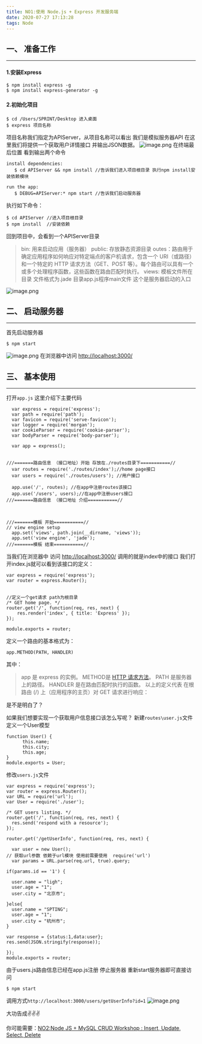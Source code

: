 ```yaml
---
title: NO1:使用 Node.js + Express 开发服务端
date: 2020-07-27 17:13:28
tags: Node
---
```

<meta name="referrer" content="no-referrer"/>

## 一、 准备工作
---
#### 1.安装Express
```
$ npm install express -g
$ npm install express-generator -g
```

#### 2.初始化项目
```
$ cd /Users/SPRINT/Desktop 进入桌面
$ express 项目名称
```
项目名称我们指定为APIServer，从项目名称可以看出 我们是模拟服务器API
在这里我们将提供一个获取用户详情接口 并输出JSON数据。
![image.png](https://upload-images.jianshu.io/upload_images/11846892-f958d66e6ce428e4.png?imageMogr2/auto-orient/strip%7CimageView2/2/w/1240)
在终端最后位置 看到输出两个命令

```
install dependencies:
   $ cd APIServer && npm install //告诉我们进入项目根目录 执行npm install安装依赖模块

run the app:
   $ DEBUG=APIServer:* npm start //告诉我们启动服务器
```

执行如下命令：
```
$ cd APIServer //进入项目根目录
$ npm install  //安装依赖
```
回到项目中，会看到一个APIServer目录
> bin: 用来启动应用（服务器）
 >public: 存放静态资源目录
 >outes：路由用于确定应用程序如何响应对特定端点的客户机请求，包含一个 URI（或路径）和一个特定的 HTTP 请求方法（GET、POST 等）。每个路由可以具有一个或多个处理程序函数，这些函数在路由匹配时执行。
>views: 模板文件所在目录 文件格式为.jade
目录app.js程序main文件 这个是服务器启动的入口

![image.png](https://upload-images.jianshu.io/upload_images/11846892-5d35fab3915217e4.png?imageMogr2/auto-orient/strip%7CimageView2/2/w/1240)
## 二、 启动服务器
---
首先启动服务器
```
$ npm start
```
![image.png](https://upload-images.jianshu.io/upload_images/11846892-9bac37c86b235821.png?imageMogr2/auto-orient/strip%7CimageView2/2/w/1240)
在浏览器中访问 [http://localhost:3000/](https://links.jianshu.com/go?to=http%3A%2F%2Flocalhost%3A3000%2F)
## 三、 基本使用
---
打开`app.js` 这里介绍下主要代码
```
  var express = require('express');
  var path = require('path');
  var favicon = require('serve-favicon');
  var logger = require('morgan');
  var cookieParser = require('cookie-parser');
  var bodyParser = require('body-parser');

  var app = express();


///=======路由信息 （接口地址）开始 存放在./routes目录下===========//
  var routes = require('./routes/index');//home page接口
  var users = require('./routes/users'); //用户接口

  app.use('/', routes); //在app中注册routes该接口 
  app.use('/users', users);//在app中注册users接口
///=======路由信息 （接口地址 介绍===========//



///=======模板 开始===========//
// view engine setup
  app.set('views', path.join(__dirname, 'views'));
  app.set('view engine', 'jade');
///=======模板 结束===========//
```
当我们在浏览器中 访问 [http://localhost:3000/](https://links.jianshu.com/go?to=http%3A%2F%2Flocalhost%3A3000%2F) 调用的就是index中的接口
我们打开index.js就可以看到该接口的定义：
```
var express = require('express');
var router = express.Router();


//定义一个get请求 path为根目录
/* GET home page. */
router.get('/', function(req, res, next) {
    res.render('index', { title: 'Express' });
});

module.exports = router;
```
定义一个路由的基本格式为：

```
app.METHOD(PATH, HANDLER)

```

其中：
> app 是 express 的实例。
> METHOD是 [HTTP 请求方法](https://links.jianshu.com/go?to=http%3A%2F%2Fen.wikipedia.org%2Fwiki%2FHypertext_Transfer_Protocol)。
PATH 是服务器上的路径。
HANDLER 是在路由匹配时执行的函数。
以上的定义代表
在根路由 (/) 上（应用程序的主页）对 GET 请求进行响应：

是不是明白了？

如果我们想要实现一个获取用户信息接口该怎么写呢？
新建`routes\user.js`文件
定义一个User模型

```
function User() {
      this.name;
      this.city;
      this.age;
}
module.exports = User;

```
修改`users.js`文件
```
var express = require('express');
var router = express.Router();
var URL = require('url');  
var User = require('./user');

/* GET users listing. */
router.get('/', function(req, res, next) {
  res.send('respond with a resource');
});

router.get('/getUserInfo', function(req, res, next) {

  var user = new User();
// 获取url参数 依赖于url模块 使用前需要使用  require('url')
  var params = URL.parse(req.url, true).query;

if(params.id == '1') {

  user.name = "ligh";
  user.age = "1";
  user.city = "北京市";

}else{  
  user.name = "SPTING";
  user.age = "1";
  user.city = "杭州市";
}

var response = {status:1,data:user};
res.send(JSON.stringify(response));

});
module.exports = router;

```

由于users.js路由信息已经在app.js注册
停止服务器 重新start服务器即可直接访问
```
$ npm start
```

调用方式`http://localhost:3000/users/getUserInfo?id=1`
![image.png](https://upload-images.jianshu.io/upload_images/11846892-2fef11908aa7525f.png?imageMogr2/auto-orient/strip%7CimageView2/2/w/1240)

大功告成✌️✌️✌️

你可能需要：[NO2:Node JS + MySQL CRUD Workshop : Insert, Update, Select, Delete](https://www.jianshu.com/p/02085294b6ed)
